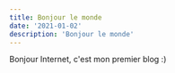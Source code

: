 ```yaml
---
title: Bonjour le monde
date: '2021-01-02'
description: 'Bonjour le monde'
---
```


Bonjour Internet, c'est mon premier blog :)
